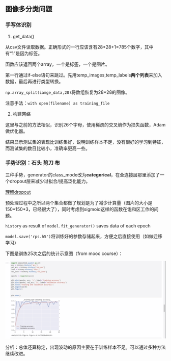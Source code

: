 ## 图像多分类问题

### 手写体识别

1. get_data()

从csv文件读取数据。正确形式的一行应该含有28\*28+1=785个数字，其中有“1”是因为标签。

函数应该返回两个array，一个是标签，一个是图片。

第一行通过if-else语句来跳过。先用temp_images,temp_labels**两个列表**来加入数据，最后再进行类型转换。

`np.array_split(iamge_data,28)`将数组恢复为28\*28的图像。

注意手法：`with open(filename) as training_file`

2. 构建网络

这里与之前的方法相似，识别26个字母，使用稀疏的交叉熵作为损失函数，Adam做优化器。

结果显示测试集的表现比训练集好，说明训练样本不足，没有很好的学习到特征，而测试集的数目比较小，准确率更高一些。

### 手势识别：石头 剪刀 布
三种手势，generator的class_mode改为**categorical**，在全连接层那里添加了一个dropout层来减少过拟合/提高泛化能力。

[理解dropout](https://blog.csdn.net/stdcoutzyx/article/details/49022443)

预处理过程中之所以两个集合都做了规划是为了减少计算量（图片的大小是150\*150\*3，已经很大了），同时考虑到sigmoid这样的函数在饱和区工作的问题。

`history` as result of `model.fit_generator()` saves data of each epoch

`model.save('rps.h5')`将训练好的参数存储起来，方便之后直接使用（如做迁移学习）

下图是训练25次之后的统计示意图（from mooc course）：

![c8p1](https://github.com/MinxuanQin/pics/blob/master/tensorflow_prac/c8p1.jpeg)

分析：总体还算稳定，出现波动的原因主要在于训练样本不足。可以通过多种方法继续改进。
